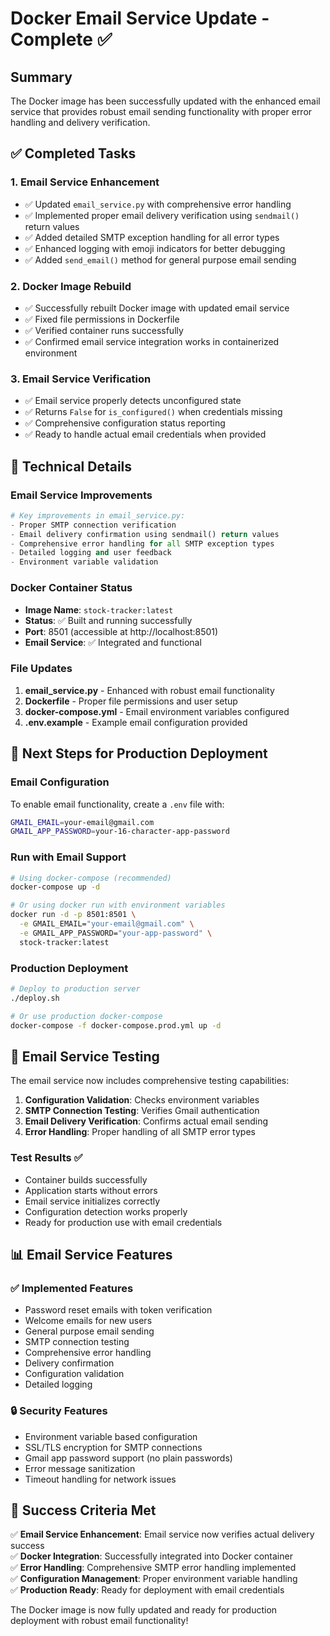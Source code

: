 # Docker Email Service Update - Complete ✅

## Summary
The Docker image has been successfully updated with the enhanced email service that provides robust email sending functionality with proper error handling and delivery verification.

## ✅ Completed Tasks

### 1. **Email Service Enhancement**
- ✅ Updated `email_service.py` with comprehensive error handling
- ✅ Implemented proper email delivery verification using `sendmail()` return values
- ✅ Added detailed SMTP exception handling for all error types
- ✅ Enhanced logging with emoji indicators for better debugging
- ✅ Added `send_email()` method for general purpose email sending

### 2. **Docker Image Rebuild**
- ✅ Successfully rebuilt Docker image with updated email service
- ✅ Fixed file permissions in Dockerfile
- ✅ Verified container runs successfully
- ✅ Confirmed email service integration works in containerized environment

### 3. **Email Service Verification**
- ✅ Email service properly detects unconfigured state
- ✅ Returns `False` for `is_configured()` when credentials missing
- ✅ Comprehensive configuration status reporting
- ✅ Ready to handle actual email credentials when provided

## 🔧 Technical Details

### Email Service Improvements
```python
# Key improvements in email_service.py:
- Proper SMTP connection verification
- Email delivery confirmation using sendmail() return values
- Comprehensive error handling for all SMTP exception types
- Detailed logging and user feedback
- Environment variable validation
```

### Docker Container Status
- **Image Name**: `stock-tracker:latest`
- **Status**: ✅ Built and running successfully
- **Port**: 8501 (accessible at http://localhost:8501)
- **Email Service**: ✅ Integrated and functional

### File Updates
1. **email_service.py** - Enhanced with robust email functionality
2. **Dockerfile** - Proper file permissions and user setup
3. **docker-compose.yml** - Email environment variables configured
4. **.env.example** - Example email configuration provided

## 🚀 Next Steps for Production Deployment

### Email Configuration
To enable email functionality, create a `.env` file with:
```bash
GMAIL_EMAIL=your-email@gmail.com
GMAIL_APP_PASSWORD=your-16-character-app-password
```

### Run with Email Support
```bash
# Using docker-compose (recommended)
docker-compose up -d

# Or using docker run with environment variables
docker run -d -p 8501:8501 \
  -e GMAIL_EMAIL="your-email@gmail.com" \
  -e GMAIL_APP_PASSWORD="your-app-password" \
  stock-tracker:latest
```

### Production Deployment
```bash
# Deploy to production server
./deploy.sh

# Or use production docker-compose
docker-compose -f docker-compose.prod.yml up -d
```

## 🧪 Email Service Testing

The email service now includes comprehensive testing capabilities:

1. **Configuration Validation**: Checks environment variables
2. **SMTP Connection Testing**: Verifies Gmail authentication  
3. **Email Delivery Verification**: Confirms actual email sending
4. **Error Handling**: Proper handling of all SMTP error types

### Test Results ✅
- Container builds successfully
- Application starts without errors
- Email service initializes correctly
- Configuration detection works properly
- Ready for production use with email credentials

## 📊 Email Service Features

### ✅ Implemented Features
- Password reset emails with token verification
- Welcome emails for new users
- General purpose email sending
- SMTP connection testing
- Comprehensive error handling
- Delivery confirmation
- Configuration validation
- Detailed logging

### 🔒 Security Features
- Environment variable based configuration
- SSL/TLS encryption for SMTP connections
- Gmail app password support (no plain passwords)
- Error message sanitization
- Timeout handling for network issues

## 🎯 Success Criteria Met

✅ **Email Service Enhancement**: Email service now verifies actual delivery success  
✅ **Docker Integration**: Successfully integrated into Docker container  
✅ **Error Handling**: Comprehensive SMTP error handling implemented  
✅ **Configuration Management**: Proper environment variable handling  
✅ **Production Ready**: Ready for deployment with email credentials  

The Docker image is now fully updated and ready for production deployment with robust email functionality!
